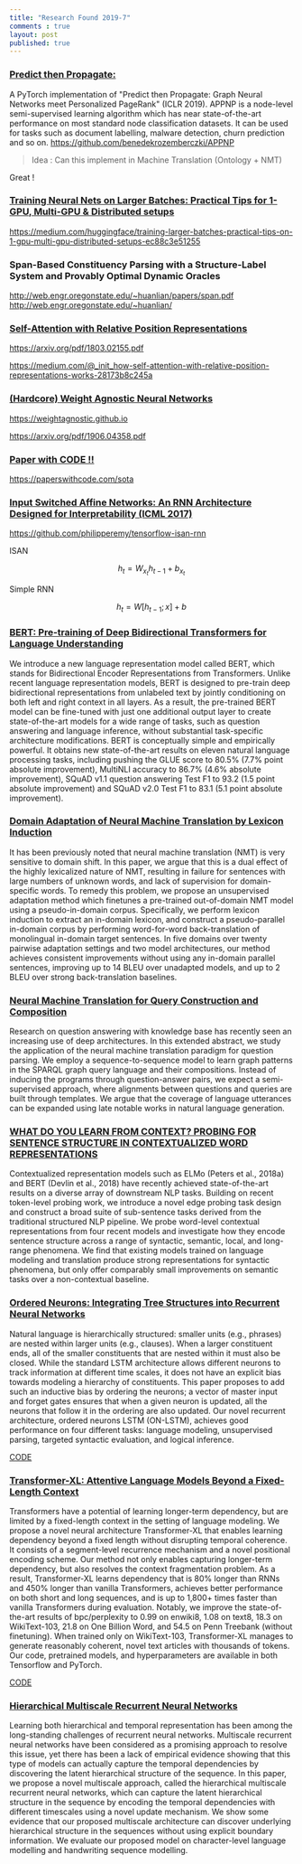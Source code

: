 ```yaml
---
title: "Research Found 2019-7"
comments : true
layout: post
published: true
---
```


### [Predict then Propagate:](https://github.com/benedekrozemberczki/APPNP)

A PyTorch implementation of "Predict then Propagate: Graph Neural Networks meet Personalized PageRank" (ICLR 2019). APPNP is a node-level semi-supervised learning algorithm which has near state-of-the-art performance on most standard node classification datasets. It can be used for tasks such as document labelling, malware detection, churn prediction and so on.
https://github.com/benedekrozemberczki/APPNP



> Idea : 
Can this implement in Machine Translation (Ontology + NMT)

Great !

### [Training Neural Nets on Larger Batches: Practical Tips for 1-GPU, Multi-GPU & Distributed setups](https://medium.com/huggingface/training-larger-batches-practical-tips-on-1-gpu-multi-gpu-distributed-setups-ec88c3e51255)

https://medium.com/huggingface/training-larger-batches-practical-tips-on-1-gpu-multi-gpu-distributed-setups-ec88c3e51255


### Span-Based Constituency Parsing with a Structure-Label System and Provably Optimal Dynamic Oracles

http://web.engr.oregonstate.edu/~huanlian/papers/span.pdf
http://web.engr.oregonstate.edu/~huanlian/



### [Self-Attention with Relative Position Representations](https://arxiv.org/pdf/1803.02155.pdf)

https://arxiv.org/pdf/1803.02155.pdf

https://medium.com/@_init_how-self-attention-with-relative-position-representations-works-28173b8c245a

### [(Hardcore) Weight Agnostic Neural Networks](https://arxiv.org/pdf/1906.04358.pdf)

https://weightagnostic.github.io

https://arxiv.org/pdf/1906.04358.pdf

### [Paper with CODE !!](https://paperswithcode.com/sota)

https://paperswithcode.com/sota


### [Input Switched Affine Networks: An RNN Architecture Designed for Interpretability (ICML 2017)](https://github.com/philipperemy/tensorflow-isan-rnn)

https://github.com/philipperemy/tensorflow-isan-rnn

ISAN

$$
    h_t = W_{x_t}h_{t-1} + b_{x_t}
$$

Simple RNN

$$
    h_t = W[h_{t-1};x] + b
$$


### [BERT: Pre-training of Deep Bidirectional Transformers for Language Understanding](https://arxiv.org/abs/1810.04805)

We introduce a new language representation model called BERT, which stands for Bidirectional Encoder Representations from Transformers. Unlike recent language representation models, BERT is designed to pre-train deep bidirectional representations from unlabeled text by jointly conditioning on both left and right context in all layers. As a result, the pre-trained BERT model can be fine-tuned with just one additional output layer to create state-of-the-art models for a wide range of tasks, such as question answering and language inference, without substantial task-specific architecture modifications. 
BERT is conceptually simple and empirically powerful. It obtains new state-of-the-art results on eleven natural language processing tasks, including pushing the GLUE score to 80.5% (7.7% point absolute improvement), MultiNLI accuracy to 86.7% (4.6% absolute improvement), SQuAD v1.1 question answering Test F1 to 93.2 (1.5 point absolute improvement) and SQuAD v2.0 Test F1 to 83.1 (5.1 point absolute improvement).

### [Domain Adaptation of Neural Machine Translation by Lexicon Induction](https://arxiv.org/pdf/1906.00376.pdf)

It has been previously noted that neural machine translation (NMT) is very sensitive to
domain shift. In this paper, we argue that
this is a dual effect of the highly lexicalized
nature of NMT, resulting in failure for sentences with large numbers of unknown words,
and lack of supervision for domain-specific
words. To remedy this problem, we propose an
unsupervised adaptation method which finetunes a pre-trained out-of-domain NMT model
using a pseudo-in-domain corpus. Specifically, we perform lexicon induction to extract an in-domain lexicon, and construct a
pseudo-parallel in-domain corpus by performing word-for-word back-translation of monolingual in-domain target sentences. In five
domains over twenty pairwise adaptation settings and two model architectures, our method
achieves consistent improvements without using any in-domain parallel sentences, improving up to 14 BLEU over unadapted models,
and up to 2 BLEU over strong back-translation
baselines.

### [Neural Machine Translation for Query Construction and Composition](https://uclmr.github.io/nampi/extended_abstracts/soru.pdf)

Research on question answering with knowledge
base has recently seen an increasing use of deep
architectures. In this extended abstract, we study
the application of the neural machine translation
paradigm for question parsing. We employ a
sequence-to-sequence model to learn graph patterns in the SPARQL graph query language and
their compositions. Instead of inducing the programs through question-answer pairs, we expect
a semi-supervised approach, where alignments
between questions and queries are built through
templates. We argue that the coverage of language
utterances can be expanded using late notable
works in natural language generation.

### [WHAT DO YOU LEARN FROM CONTEXT? PROBING FOR SENTENCE STRUCTURE IN CONTEXTUALIZED WORD REPRESENTATIONS](https://openreview.net/pdf?id=SJzSgnRcKX)

Contextualized representation models such as ELMo (Peters et al., 2018a) and
BERT (Devlin et al., 2018) have recently achieved state-of-the-art results on a
diverse array of downstream NLP tasks. Building on recent token-level probing
work, we introduce a novel edge probing task design and construct a broad suite
of sub-sentence tasks derived from the traditional structured NLP pipeline. We
probe word-level contextual representations from four recent models and investigate how they encode sentence structure across a range of syntactic, semantic,
local, and long-range phenomena. We find that existing models trained on language modeling and translation produce strong representations for syntactic phenomena, but only offer comparably small improvements on semantic tasks over a
non-contextual baseline.

### [Ordered Neurons: Integrating Tree Structures into Recurrent Neural Networks](https://arxiv.org/abs/1810.09536)

Natural language is hierarchically structured: smaller units (e.g., phrases) are nested within larger units (e.g., clauses). When a larger constituent ends, all of the smaller constituents that are nested within it must also be closed. While the standard LSTM architecture allows different neurons to track information at different time scales, it does not have an explicit bias towards modeling a hierarchy of constituents. This paper proposes to add such an inductive bias by ordering the neurons; a vector of master input and forget gates ensures that when a given neuron is updated, all the neurons that follow it in the ordering are also updated. Our novel recurrent architecture, ordered neurons LSTM (ON-LSTM), achieves good performance on four different tasks: language modeling, unsupervised parsing, targeted syntactic evaluation, and logical inference.

[CODE](https://github.com/yikangshen/Ordered-Neurons)

### [Transformer-XL: Attentive Language Models Beyond a Fixed-Length Context](https://arxiv.org/abs/1901.02860)

Transformers have a potential of learning longer-term dependency, but are limited by a fixed-length context in the setting of language modeling. We propose a novel neural architecture Transformer-XL that enables learning dependency beyond a fixed length without disrupting temporal coherence. It consists of a segment-level recurrence mechanism and a novel positional encoding scheme. Our method not only enables capturing longer-term dependency, but also resolves the context fragmentation problem. As a result, Transformer-XL learns dependency that is 80% longer than RNNs and 450% longer than vanilla Transformers, achieves better performance on both short and long sequences, and is up to 1,800+ times faster than vanilla Transformers during evaluation. Notably, we improve the state-of-the-art results of bpc/perplexity to 0.99 on enwiki8, 1.08 on text8, 18.3 on WikiText-103, 21.8 on One Billion Word, and 54.5 on Penn Treebank (without finetuning). When trained only on WikiText-103, Transformer-XL manages to generate reasonably coherent, novel text articles with thousands of tokens. Our code, pretrained models, and hyperparameters are available in both Tensorflow and PyTorch.

[CODE](https://github.com/kimiyoung/transformer-xl)


### [Hierarchical Multiscale Recurrent Neural Networks](https://www.semanticscholar.org/paper/Hierarchical-Multiscale-Recurrent-Neural-Networks-Chung-Ahn/0ca2bd0e40a8f0a57665535ae1c31561370ad183)

Learning both hierarchical and temporal representation has been among the long-standing challenges of recurrent neural networks. Multiscale recurrent neural networks have been considered as a promising approach to resolve this issue, yet there has been a lack of empirical evidence showing that this type of models can actually capture the temporal dependencies by discovering the latent hierarchical structure of the sequence. In this paper, we propose a novel multiscale approach, called the hierarchical multiscale recurrent neural networks, which can capture the latent hierarchical structure in the sequence by encoding the temporal dependencies with different timescales using a novel update mechanism. We show some evidence that our proposed multiscale architecture can discover underlying hierarchical structure in the sequences without using explicit boundary information. We evaluate our proposed model on character-level language modelling and handwriting sequence modelling.
